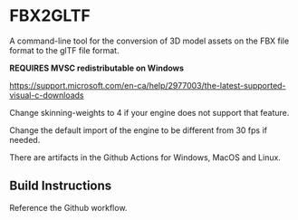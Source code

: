 # FBX2GLTF

 A command-line tool for the conversion of 3D model assets on the FBX file format to the glTF file format. 

**REQUIRES MVSC redistributable on Windows**

https://support.microsoft.com/en-ca/help/2977003/the-latest-supported-visual-c-downloads

Change skinning-weights to 4 if your engine does not support that feature.

Change the default import of the engine to be different from 30 fps if needed.

There are artifacts in the Github Actions for Windows, MacOS and Linux.

## Build Instructions

Reference the Github workflow.
